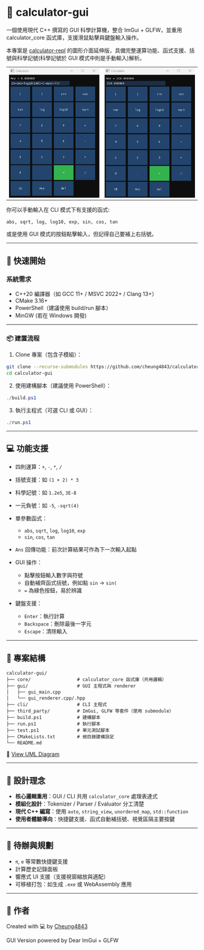 # 🧮 calculator-gui

一個使用現代 C++ 撰寫的 GUI 科學計算機，整合 ImGui + GLFW，並重用 calculator\_core 函式庫，支援滑鼠點擊與鍵盤輸入操作。

本專案是 [calculator-repl](https://github.com/cheung4843/calculator-repl) 的圖形介面延伸版，具備完整運算功能、函式支援、括號與科學記號(科學記號於 GUI 模式中則是手動輸入)解析。

<table>
  <tr>
    <td><img src="docs/sample_1.jpg" alt="input" width="320"/></td>
    <td><img src="docs/sample_2.jpg" alt="result" width="320"/></td>
  </tr>
</table>

你可以手動輸入在 CLI 模式下有支援的函式:

```
abs, sqrt, log, log10, exp, sin, cos, tan
```
或是使用 GUI 模式的按鈕點擊輸入，但記得自己要補上右括號。

---

## 🚀 快速開始

### 系統需求

* C++20 編譯器（如 GCC 11+ / MSVC 2022+ / Clang 13+）
* CMake 3.16+
* PowerShell（建議使用 build/run 腳本）
* MinGW (若在 Windows 開發)

---

### 📦 建置流程

1. Clone 專案（包含子模組）：

```bash
git clone --recurse-submodules https://github.com/cheung4843/calculator-gui.git
cd calculator-gui
```

2. 使用建構腳本（建議使用 PowerShell）：

```powershell
./build.ps1
```

3. 執行主程式（可選 CLI 或 GUI）：

```powershell
./run.ps1
```

---

## 💻 功能支援

* 四則運算：`+`, `-`, `*`, `/`
* 括號支援：如 `(1 + 2) * 3`
* 科學記號：如 `1.2e5`, `3E-8`
* 一元負號：如 `-5`, `-sqrt(4)`
* 單參數函式：

  * `abs`, `sqrt`, `log`, `log10`, `exp`
  * `sin`, `cos`, `tan`
* `Ans` 回傳功能：前次計算結果可作為下一次輸入起點
* GUI 操作：

  * 點擊按鈕輸入數字與符號
  * 自動補齊函式括號，例如點 `sin` → `sin(`
  * `=` 為綠色按鈕，易於辨識
* 鍵盤支援：

  * `Enter`：執行計算
  * `Backspace`：刪除最後一字元
  * `Escape`：清除輸入

---

## 📁 專案結構

```
calculator-gui/
├── core/                 # calculator_core 函式庫（共用邏輯）
├── gui/                  # GUI 主程式與 renderer
│   ├── gui_main.cpp
│   └── gui_renderer.cpp/.hpp
├── cli/                  # CLI 主程式
├── third_party/          # ImGui, GLFW 等套件（使用 submodule）
├── build.ps1             # 建構腳本
├── run.ps1               # 執行腳本
├── test.ps1              # 單元測試腳本
├── CMakeLists.txt        # 根目錄建構設定
└── README.md
```

📘 [View UML Diagram](docs/UML.md)

---

## 📐 設計理念

* **核心邏輯重用**：GUI / CLI 共用 `calculator_core` 處理表達式
* **模組化設計**：Tokenizer / Parser / Evaluator 分工清楚
* **現代 C++ 編寫**：使用 `auto`, `string_view`, `unordered_map`, `std::function`
* **使用者體驗導向**：快捷鍵支援、函式自動補括號、視覺區隔主要按鍵

---

## 🔮 待辦與規劃

* `π`, `e` 等常數快捷鍵支援
* 計算歷史記錄面板
* 響應式 UI 支援（支援視窗縮放與適配）
* 可移植打包：如生成 `.exe` 或 WebAssembly 應用

---

## 🙌 作者

Created with 💻 by [Cheung4843](https://github.com/cheung4843)

GUI Version powered by Dear ImGui + GLFW
